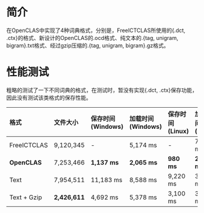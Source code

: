 # 简介 #

在OpenCLAS中实现了4种词典格式，分别是，FreeICTCLAS所使用的{.dct, .ctx}的格式、新设计的OpenCLAS的.ocd格式、纯文本的.{tag, unigram, bigram}.txt格式、经过gzip压缩的.{tag, unigram, bigram}.gz格式。

# 性能测试 #

粗略的测试了一下不同词典的格式，在测试时，暂没有实现{.dct, .ctx}保存功能，因此没有测试该类格式的保存性能。

| **格式** | **文件大小** | **保存时间 (Windows)** | **加载时间 (Windows)** | **保存时间 (Linux)** | **加载时间 (Linux)** |
|:-----------|:-----------------|:---------------------------|:---------------------------|:-------------------------|:-------------------------|
|FreeICTCLAS|9,120,345| - |5,174 ms| - |7,550 ms|
| **OpenCLAS** |7,253,466| **1,137 ms** | **2,065 ms** | **980 ms** | **2,650 ms** |
|Text|7,954,511|11,183 ms |8,588 ms|9,220 ms |3,230 ms|
|Text + Gzip| **2,426,611** |4,692 ms|5,378 ms|3,100 ms|3,300 ms|